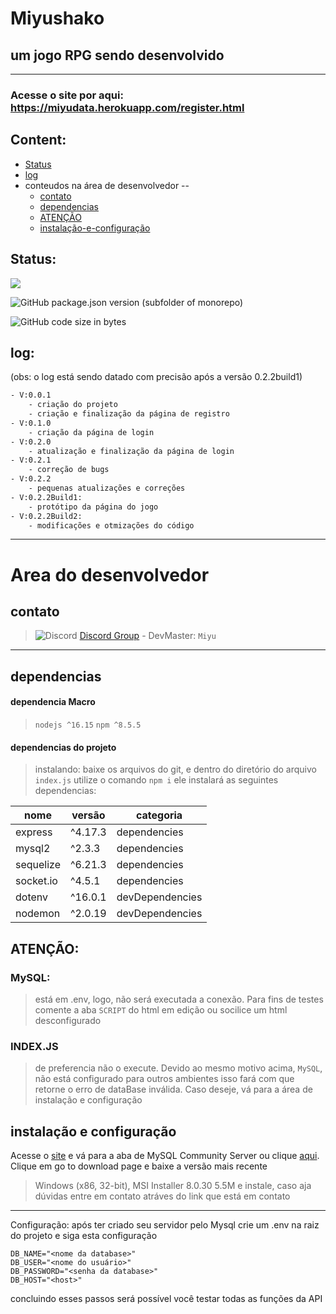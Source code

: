# Miyushako
## um jogo RPG sendo desenvolvido
---
### Acesse o site por aqui: https://miyudata.herokuapp.com/register.html
## Content:
* [Status](#Status)
* [log](#log)
* conteudos na área de desenvolvedor --
  * [contato](#contato)
  * [dependencias](#dependencias)
  * [ATENÇÃO](#ATENÇÃO)
  * [instalação-e-configuração](#instalação-e-configuração)
## Status:
<img src="https://img.shields.io/static/v1?label=Status&message=OFFLINE&color=red&style=plastic" />

![GitHub package.json version (subfolder of monorepo)](https://img.shields.io/github/package-json/v/Armaggedom/miyuDevelopment?color=purple&filename=package.json&style=plastic)

![GitHub code size in bytes](https://img.shields.io/github/languages/code-size/Armaggedom/miyuDevelopment?style=plastic)
## log:
(obs: o log está sendo datado com precisão após a versão 0.2.2build1)
```sh
- V:0.0.1
    - criação do projeto
    - criação e finalização da página de registro
- V:0.1.0
    - criação da página de login
- V:0.2.0
    - atualização e finalização da página de login
- V:0.2.1
    - correção de bugs
- V:0.2.2
    - pequenas atualizações e correções
- V:0.2.2Build1:
    - protótipo da página do jogo
- V:0.2.2Build2:
    - modificações e otmizações do código
```
---
# Area do desenvolvedor
## contato
> ![Discord](https://img.shields.io/discord/997590312300072971?style=plastic)
> [Discord Group](https://discord.gg/Pv3AuTbfyb) - DevMaster: `Miyu`
---
## dependencias

#### dependencia Macro
> `nodejs ^16.15`
> `npm ^8.5.5`

#### dependencias do projeto
> instalando: baixe os arquivos do git, e dentro do diretório do arquivo `index.js` utilize o comando `npm i` ele instalará as seguintes dependencias:

|nome|versão|categoria|
|-|-|-|
|express|^4.17.3|dependencies|
|mysql2|^2.3.3|dependencies|
|sequelize|^6.21.3|dependencies|
|socket.io|^4.5.1|dependencies|
|dotenv|^16.0.1|devDependencies|
|nodemon|^2.0.19|devDependencies|

## ATENÇÃO:
### MySQL: 
> está em .env, logo, não será executada a conexão. Para fins de testes comente a aba `SCRIPT` do html em edição ou socilice um html desconfigurado

### INDEX.JS
> de preferencia não o execute. Devido ao mesmo motivo acima, `MySQL`, não está configurado para outros ambientes isso fará com que retorne o erro de dataBase inválida. Caso deseje, vá para a área de instalação e configuração

## instalação e configuração
Acesse o [site](https://www.mysql.com/) e vá para a aba de MySQL Community Server ou clique [aqui](https://dev.mysql.com/downloads/mysql/). Clique em go to download page e baixe a versão mais recente
> Windows (x86, 32-bit), MSI Installer  8.0.30  5.5M
e instale, caso aja dúvidas entre em contato atráves do link que está em contato
---
Configuração: após ter criado seu servidor pelo Mysql crie um .env na raiz do projeto e siga esta configuração
```
DB_NAME="<nome da database>"
DB_USER="<nome do usuário>"
DB_PASSWORD="<senha da database>"
DB_HOST="<host>"
```
concluindo esses passos será possível você testar todas as funções da API